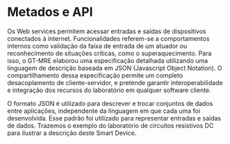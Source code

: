 # Metados e API


  Os Web services permitem acessar entradas e saídas de dispositivos conectados à internet. 
Funcionalidades referem-se a comportamentos internos como validação da faixa de entrada de 
um atuador ou reconhecimento de situações críticas, como o superaquecimento. Para isso, o GT-MRE elaborou uma especificação detalhada utilizando uma linguagem de descrição baseada em 
JSON (Javascript Object Notation). O compartilhamento dessa especificação permite um 
completo desacoplamento de cliente-servidor, e pretende garantir interoperabilidade e 
integração dos recursos do laboratório em qualquer software cliente.

O formato JSON é utilizado para descrever e trocar conjuntos de dados entre aplicações, 
independente da linguagem em que cada uma foi desenvolvida. Esse padrão foi utilizado para 
representar entradas e saídas de dados. Trazemos o exemplo do laboratório de circuitos 
resistivos DC para ilustrar a descrição deste Smart Device.
